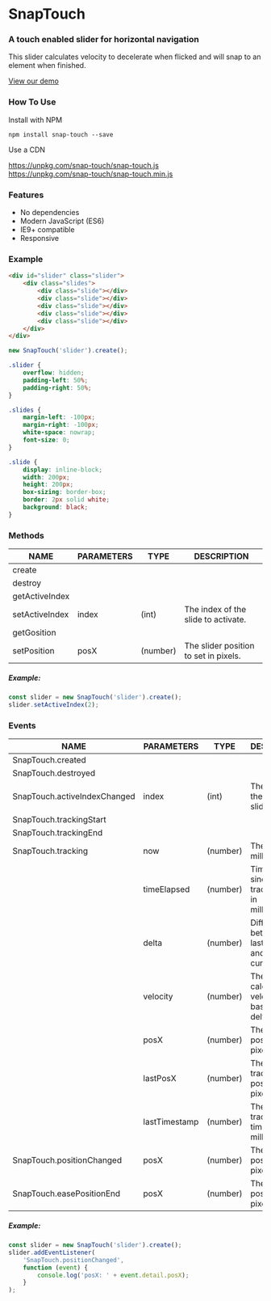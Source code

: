 # SnapTouch
### A touch enabled slider for horizontal navigation

This slider calculates velocity to decelerate when flicked and will snap to an element when finished.

[View our demo](https://jabes.github.io/SnapTouch/)

### How To Use

Install with NPM

`npm install snap-touch --save`

Use a CDN

https://unpkg.com/snap-touch/snap-touch.js  
https://unpkg.com/snap-touch/snap-touch.min.js

### Features

- No dependencies
- Modern JavaScript (ES6)
- IE9+ compatible
- Responsive

### Example

```html
<div id="slider" class="slider">
    <div class="slides">
        <div class="slide"></div>
        <div class="slide"></div>
        <div class="slide"></div>
        <div class="slide"></div>
        <div class="slide"></div>
    </div>
</div>
```

```javascript
new SnapTouch('slider').create();
```

```css
.slider {
    overflow: hidden;
    padding-left: 50%;
    padding-right: 50%;
}

.slides {
    margin-left: -100px;
    margin-right: -100px;
    white-space: nowrap;
    font-size: 0;
}

.slide {
    display: inline-block;
    width: 200px;
    height: 200px;
    box-sizing: border-box;
    border: 2px solid white;
    background: black;
}
```

### Methods

| NAME           | PARAMETERS | TYPE     | DESCRIPTION                           |
|----------------|------------|----------|---------------------------------------|
| create         |            |          |                                       |
| destroy        |            |          |                                       |
| getActiveIndex |            |          |                                       |
| setActiveIndex | index      | (int)    | The index of the slide to activate.   |
| getGosition    |            |          |                                       |
| setPosition    | posX       | (number) | The slider position to set in pixels. |

##### Example:

```javascript
const slider = new SnapTouch('slider').create();
slider.setActiveIndex(2);
```

### Events

| NAME                         | PARAMETERS    | TYPE     | DESCRIPTION                                            |
|------------------------------|---------------|----------|--------------------------------------------------------|
| SnapTouch.created            |               |          |                                                        |
| SnapTouch.destroyed          |               |          |                                                        |
| SnapTouch.activeIndexChanged | index         | (int)    | The index of the current slide.                        |
| SnapTouch.trackingStart      |               |          |                                                        |
| SnapTouch.trackingEnd        |               |          |                                                        |
| SnapTouch.tracking           | now           | (number) | The time in milliseconds.                              |
|                              | timeElapsed   | (number) | Time elapsed since last tracking step in milliseconds. |
|                              | delta         | (number) | Difference between the last position and the current.  |
|                              | velocity      | (number) | The calculated velocity based on delta.                |
|                              | posX          | (number) | The current position in pixels.                        |
|                              | lastPosX      | (number) | The last tracking step position in pixels.             |
|                              | lastTimestamp | (number) | The last tracking step time in milliseconds.           |
| SnapTouch.positionChanged    | posX          | (number) | The current position in pixels.                        |
| SnapTouch.easePositionEnd    | posX          | (number) | The current position in pixels.                        |

##### Example:

```javascript
const slider = new SnapTouch('slider').create();
slider.addEventListener(
    'SnapTouch.positionChanged',
    function (event) {
        console.log('posX: ' + event.detail.posX);
    }
);
```
